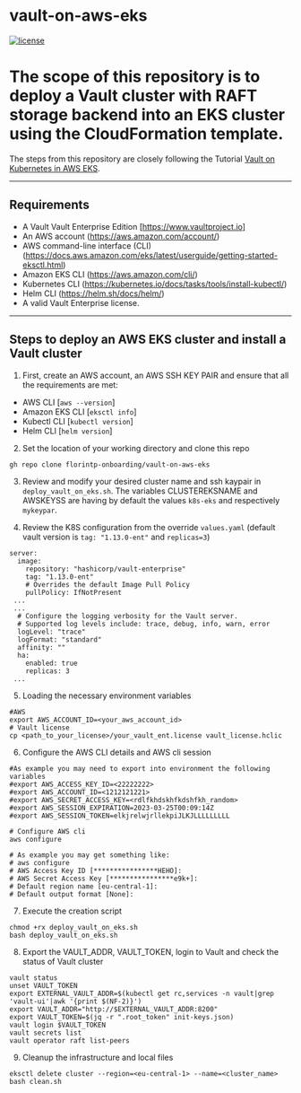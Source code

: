 # vault-on-aws-eks

[![license](http://img.shields.io/badge/license-apache_2.0-red.svg?style=flat)](https://github.com/florintp-onboarding/vault-on-aws-eks/blob/main/LICENSE)

# The scope of this repository is to deploy a Vault cluster with RAFT storage backend into an EKS cluster using the CloudFormation template.

The steps from this repository are closely following the Tutorial [Vault on Kubernetes in AWS EKS](https://developer.hashicorp.com/vault/tutorials/kubernetes/kubernetes-amazon-eks).

----

## Requirements
 - A Vault Vault Enterprise Edition [https://www.vaultproject.io]
 - An AWS account (https://aws.amazon.com/account/)  
 - AWS command-line interface (CLI) (https://docs.aws.amazon.com/eks/latest/userguide/getting-started-eksctl.html)
 - Amazon EKS CLI (https://aws.amazon.com/cli/)
 - Kubernetes CLI (https://kubernetes.io/docs/tasks/tools/install-kubectl/)
 - Helm CLI (https://helm.sh/docs/helm/)
 - A valid Vault Enterprise license.

----
## Steps to deploy an AWS EKS cluster and install a Vault cluster
1. First, create an AWS account, an AWS SSH KEY PAIR and ensure that all the requirements are met:
 - AWS CLI [`aws --version`]
 - Amazon EKS CLI [`eksctl info`]
 - Kubectl CLI [`kubectl version`]
 - Helm CLI [`helm version`]

2. Set the location of your working directory and clone this repo
````shell
gh repo clone florintp-onboarding/vault-on-aws-eks
````

3. Review and modify your desired cluster name and ssh kaypair in `deploy_vault_on_eks.sh`.
The variables CLUSTEREKSNAME and AWSKEYSS are having by default the values `k8s-eks` and respectively `mykeypar`.

4. Review the K8S configuration from the override `values.yaml` (default vault version is `tag: "1.13.0-ent"` and `replicas=3`)
```
server:
  image:
    repository: "hashicorp/vault-enterprise"
    tag: "1.13.0-ent"
    # Overrides the default Image Pull Policy
    pullPolicy: IfNotPresent
 ...
 ...
  # Configure the logging verbosity for the Vault server.
  # Supported log levels include: trace, debug, info, warn, error
  logLevel: "trace"
  logFormat: "standard"
  affinity: ""
  ha:
    enabled: true
    replicas: 3
 ...
 ```

5. Loading the necessary environment variables
```shell
#AWS
export AWS_ACCOUNT_ID=<your_aws_account_id>
# Vault license
cp <path_to_your_license>/your_vault_ent.license vault_license.hclic
```

6. Configure the AWS CLI details and AWS cli session
```shell
#As example you may need to export into environment the following variables
#export AWS_ACCESS_KEY_ID=<22222222>
#export AWS_ACCOUNT_ID=<1212121221>
#export AWS_SECRET_ACCESS_KEY=<rdlfkhdskhfkdshfkh_random>
#export AWS_SESSION_EXPIRATION=2023-03-25T00:09:14Z
#export AWS_SESSION_TOKEN=elkjrelwjrllekpiJLKJLLLLLLLLL

# Configure AWS cli
aws configure
```
```
# As example you may get something like:
# aws configure
# AWS Access Key ID [****************HEHO]:
# AWS Secret Access Key [****************e9k+]:
# Default region name [eu-central-1]:
# Default output format [None]:
```

7. Execute the creation script
```shell
chmod +rx deploy_vault_on_eks.sh
bash deploy_vault_on_eks.sh
```

8. Export the VAULT_ADDR, VAULT_TOKEN, login to Vault and check the status of Vault cluster
```shell
vault status
unset VAULT_TOKEN
export EXTERNAL_VAULT_ADDR=$(kubectl get rc,services -n vault|grep 'vault-ui'|awk '{print $(NF-2)}')
export VAULT_ADDR="http://$EXTERNAL_VAULT_ADDR:8200"
export VAULT_TOKEN=$(jq -r ".root_token" init-keys.json)
vault login $VAULT_TOKEN
vault secrets list
vault operator raft list-peers
```

9. Cleanup the infrastructure and local files
```shell
eksctl delete cluster --region=<eu-central-1> --name=<cluster_name>
bash clean.sh
```
